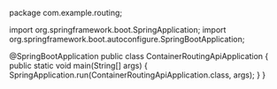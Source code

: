 package com.example.routing;

import org.springframework.boot.SpringApplication;
import org.springframework.boot.autoconfigure.SpringBootApplication;

@SpringBootApplication
public class ContainerRoutingApiApplication {
    public static void main(String[] args) {
        SpringApplication.run(ContainerRoutingApiApplication.class, args);
    }
}
 
